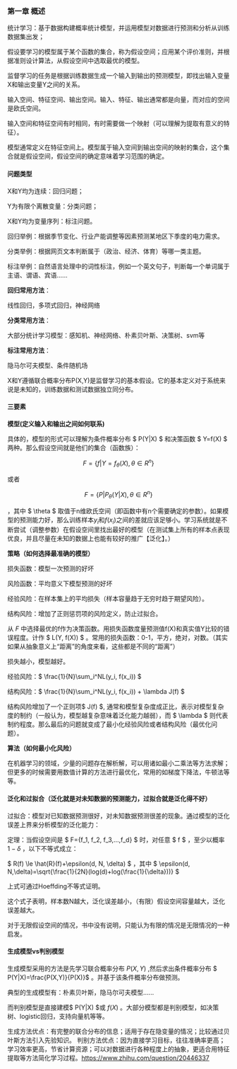 ### 第一章 概述

统计学习：基于数据构建概率统计模型，并运用模型对数据进行预测和分析从训练数据集出发；

假设要学习的模型属于某个函数的集合，称为假设空间；应用某个评价准则，并根据准则设计算法，从假设空间中选取最优的模型。

监督学习的任务是根据训练数据生成一个输入到输出的预测模型，即找出输入变量X和输出变量Y之间的关系。

输入空间、特征空间、输出空间。输入、特征、输出通常都是向量，而对应的空间是欧氏空间。

输入空间和特征空间有时相同，有时需要做一个映射（可以理解为提取有意义的特征）。

模型通常定义在特征空间上。模型属于输入空间到输出空间的映射的集合，这个集合就是假设空间，假设空间的确定意味着学习范围的确定。



#### 问题类型

X和Y均为连续：回归问题；

Y为有限个离散变量：分类问题；

X和Y均为变量序列：标注问题。

回归举例：根据季节变化、行业产能调整等因素预测某地区下季度的电力需求。

分类举例：根据网页文本判断属于（政治、经济、体育）等哪一类主题。

标注举例：自然语言处理中的词性标注，例如一个英文句子，判断每一个单词属于主语、谓语、宾语......

**回归常用方法**：

线性回归，多项式回归，神经网络

**分类常用方法**：

大部分统计学习模型：感知机、神经网络、朴素贝叶斯、决策树、svm等

**标注常用方法**：

隐马尔可夫模型、条件随机场

X和Y遵循联合概率分布P(X,Y)是监督学习的基本假设。它的基本定义对于系统来说是未知的，训练数据和测试数据独立同分布。



#### 三要素

**模型(定义输入和输出之间如何联系)**

具体的，模型的形式可以理解为条件概率分布 $ P(Y|X) $ 和决策函数 $ Y=f(X) $ 两种。那么假设空间就是他们的集合（函数族）：

$$F=\{f | Y=f_\theta(X), \theta \in R^n\}$$

或者

$$F=\{P|P_\theta(Y|X),\theta \in R^n\}$$

，其中 $ \theta $ 取值于n维欧氏空间（即函数中有n个需要确定的参数）。如果模型的预测能力好，那么训练样本$y_i$和$f(x_i)$之间的差就应该足够小。学习系统就是不断尝试（调整参数）在假设空间里找出最好的模型（在测试集上所有的样本点表现优良，并且尽量在未知的数据上也能有较好的推广【泛化】。）

**策略（如何选择最准确的模型）**

损失函数：模型一次预测的好坏

风险函数：平均意义下模型预测的好坏

经验风险：在样本集上的平均损失（样本容量趋于无穷时趋于期望风险）。

结构风险：增加了正则惩罚项的风险定义，防止过拟合。

从 $F$ 中选择最优的f作为决策函数。用损失函数度量预测值f(X)和真实值Y比较的错误程度。计作 $ L(Y, f(X))  $ 。常用的损失函数：0-1，平方，绝对，对数。（其实如果从抽象意义上“距离”的角度来看，这些都是不同的“距离”）

损失越小，模型越好。

经验风险：$ \frac{1}{N}\sum_i^NL(y_i, f(x_i)) $

结构风险：$ \frac{1}{N}\sum_i^NL(y_i, f(x_i)) + \lambda J(f) $

结构风险增加了一个正则项$ J(f) $, 通常和模型复杂度成正比，表示对模型复杂度的制约（一般认为，模型越复杂意味着泛化能力越弱），而 $ \lambda $ 则代表制约程度。那么最后的问题就变成了最小化经验风险或者结构风险（最优化问题）。

**算法（如何最小化风险）**

在机器学习的领域，少量的问题存在解析解，可以用诸如最小二乘法等方法求解；但更多的时候需要用数值计算的方法进行最优化，常用的如梯度下降法，牛顿法等等。



#### 泛化和过拟合（泛化就是对未知数据的预测能力，过拟合就是泛化得不好）

过拟合：模型对已知数据预测很好，对未知数据预测很差的现象。通过模型的泛化误差上界来分析模型的泛化能力：

定理：当假设空间是 $ F=\{f_1, f_2, f_3,…,f_d\} $ 时，对任意 $ f $ ，至少以概率 $1-\delta$ ，以下不等式成立：

$ R(f) \le \hat{R}(f)+\epsilon(d, N, \delta)  $ ，其中 $ \epsilon(d, N,\delta)=\sqrt{\frac{1}{2N}(log(d)+log(\frac{1}{\delta}))} $

上式可通过Hoeffding不等式证明。

这个式子表明，样本数N越大，泛化误差越小，（有限）假设空间容量越大，泛化误差越大。

对于无限假设空间的情况，书中没有说明，只能认为有限的情况是无限情况的一种启发。



#### 生成模型vs判别模型

生成模型采用的方法是先学习联合概率分布 $P(X, Y)$ ,然后求出条件概率分布 $ P(Y|X)=\frac{P(X,Y)}{P(X)}$ 。并基于该条件概率分布做预测。

典型的生成模型有：朴素贝叶斯，隐马尔可夫模型......

而判别模型是直接建模$ P(Y|X) $或 $f(X)$ 。大部分模型都是判别模型，如决策树、logistic回归，支持向量机等等。

生成方法优点：有完整的联合分布的信息；适用于存在隐变量的情况；比较通过贝叶斯方法引入先验知识。
判别方法优点：因为直接学习目标，往往准确率更高；学习效率更高，节省计算资源；可以对数据进行各种程度上的抽象，更适合用特征提取等方法简化学习过程。https://www.zhihu.com/question/20446337